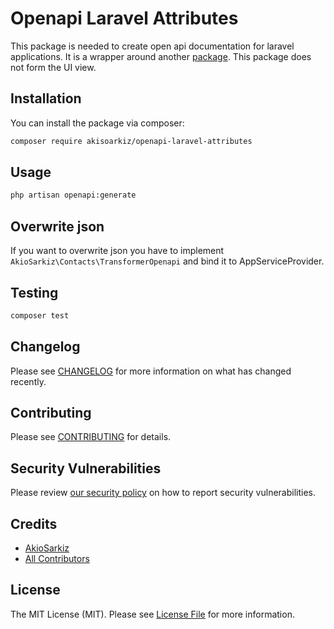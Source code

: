 # Openapi Laravel Attributes 

This package is needed to create open api documentation for laravel applications.
It is a wrapper around another [package](https://github.com/akiosarkiz/openapi-attributes).
This package does not form the UI view.

## Installation

You can install the package via composer:

```bash
composer require akisoarkiz/openapi-laravel-attributes
```

## Usage

```bash
php artisan openapi:generate
```

## Overwrite json

If you want to overwrite json you have to implement `AkioSarkiz\Contacts\TransformerOpenapi` and bind it to AppServiceProvider.

## Testing

```bash
composer test
```

## Changelog

Please see [CHANGELOG](CHANGELOG.md) for more information on what has changed recently.

## Contributing

Please see [CONTRIBUTING](.github/CONTRIBUTING.md) for details.

## Security Vulnerabilities

Please review [our security policy](../../security/policy) on how to report security vulnerabilities.

## Credits

- [AkioSarkiz](https://github.com/akiosarkiz)
- [All Contributors](../../contributors)

## License

The MIT License (MIT). Please see [License File](LICENSE.md) for more information.
